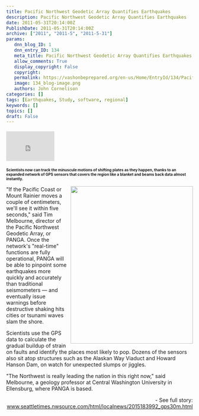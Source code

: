 ```yaml
---
title: Pacific Northwest Geodetic Array Quantifies Earthquakes
description: Pacific Northwest Geodetic Array Quantifies Earthquakes
date: 2011-05-31T20:14:00Z
PublishDate: 2011-05-31T20:14:00Z
archive: ["2011", "2011-5", "2011-5-31"]
params:
   dnn_blog_ID: 1
   dnn_entry_ID: 134
   meta_title: Pacific Northwest Geodetic Array Quantifies Earthquakes
   allow_comments: True
   display_copyright: False
   copyright: 
   permalink: https://vashonbeprepared.org/en-us/Home/EntryId/134/Pacific-Northwest-Geodetic-Array-Quantifies-Earthquakes
   image: 134_blog-image.png
   authors: John Cornelison
categories: []
tags: [Earthquakes, Study, software, regional]
keywords: []
topics: []
draft: False
---
```


<div class="wlWriterHeaderFooter" style="padding-bottom: 4px; margin: 0px; padding-left: 0px; padding-right: 0px; float: none; padding-top: 4px"><iframe src="http://www.facebook.com/widgets/like.php?href=http://vashoneoc.org/Blogs/VashonPreparedness/tabid/164/EntryId/134/Pacific-Northwest-Geodetic-Array-Quantifies-Earthquakes.aspx" frameborder="0" scrolling="no" style="border-bottom: medium none; border-left: medium none; width: 130px; height: 80px; border-top: medium none; border-right: medium none"></iframe></div>
<p><font size="1"><strong>Scientists now can track the minuscule motions of shifting plates as they happen, thanks to an expanded network of GPS sensors that covers the region like a blanket and beams back data almost instantly.</strong></font></p>
<p><img alt="" align="right" width="330" height="425" style="margin: 0px 0px 5px 5px; display: inline; float: right" src="http://seattletimes.nwsource.com/ABPub/2011/05/29/2015183967.gif" /></p>
<p>"If the Pacific Coast or Mount Rainier moves a couple of centimeters, we'll see it within five seconds," said Tim Melbourne, director of the Pacific Northwest Geodetic Array, or PANGA. Once the network's "real-time" functions are fully operational, PANGA will be able to pinpoint some earthquakes more quickly and accurately than traditional seismometers — and eventually issue warnings before destructive shaking hits cities or tsunami waves slam the shore.</p>
<p>Scientists use the GPS data to calculate the gradual buildup of strain on faults and identify the places most likely to pop. Dozens of the sensors also sit atop structures such as the Alaskan Way Viaduct and Howard Hanson Dam, on watch for unexpected slumps or jiggles.</p>
<p>"The Northwest is really leading the nation in this right now," said Melbourne, a geology professor at Central Washington University in Ellensburg, where PANGA is based.</p>
<p align="right">- See full story: <a title="http://seattletimes.nwsource.com/html/localnews/2015183992_gps30m.html" href="http://www.seattletimes.nwsource.com/html/localnews/2015183992_gps30m.html">www.seattletimes.nwsource.com/html/localnews/2015183992_gps30m.html</a></p>

